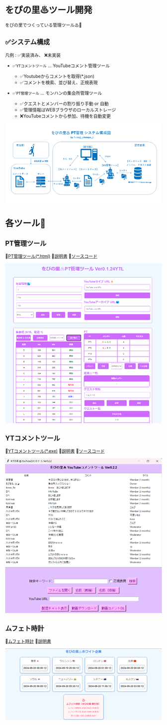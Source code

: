 # をぴの里♨ツール開発
をぴの里でつくっている管理ツール♨🥳

## ✅システム構成

凡例 : ✅実装済み、 ❌未実装

- ✅`YTコメントツール` ... YouTubeコメント管理ツール
  - ✅Youtubeからコメントを取得(*.json)
  - ✅コメントを検索、並び替え、正規表現

- ✅`PT管理ツール` ... モンハンの集会所管理ツール
  - ✅クエストとメンバーの割り振り手動 or 自動
  - ✅管理情報はWEBブラウザのローカルストレージ
  - ❌YouTubeコメントから参加、待機を自動変更

![system_block](/doc/wopi_system.png/)

# 各ツール🔗

## PT管理ツール
🔗[PT管理ツール(*.html)](wopi_mh_pt_tool/wopi_mh_pt_yt_live.html)
🔗[説明書](wopi_mh_pt_tool/README.md)
🔗[ソースコード](wopi_mh_pt_tool/wopi_mh_pt_yt_live.html)

![alt text](doc/wopi_pt_tool.png)
## YTコメントツール

🔗[YTコメントツール(*.exe)](wopi_cmt_tool/bin/)
🔗[説明書](wopi_cmt_tool/README.md)
🔗[ソースコード](wopi_cmt_tool/yt_cmt_pytchat_gui.py)

![alt text](doc/wopi_cmt_tool.png)

## ムフェト時計

🔗[ムフェト時計](wopi_mufeto_clock/wopi_mufeto_clock.html)
🔗[説明書](wopi_mufeto_clock/README.md)

![alt text](doc/mufeto_clock_mufeto.png)